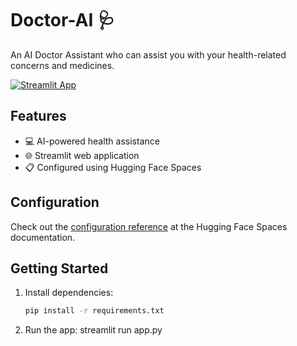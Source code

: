 

# Doctor-AI 🩺

An AI Doctor Assistant who can assist you with your health-related concerns and medicines.

[![Streamlit App](https://img.shields.io/badge/Streamlit-1.29.0-ff69b4.svg)](https://huggingface.co/spaces/SaileshSivan/Doctor-AI)

## Features

- 💻 AI-powered health assistance
- 🌐 Streamlit web application
- 📋 Configured using Hugging Face Spaces

## Configuration

Check out the [configuration reference](https://huggingface.co/docs/hub/spaces-config-reference) at the Hugging Face Spaces documentation.

## Getting Started

1. Install dependencies:
   ```bash
   pip install -r requirements.txt
2. Run the app:
   streamlit run app.py
